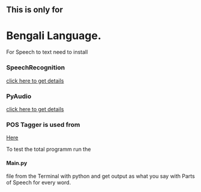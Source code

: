 ## This is only for 
# Bengali Language.

For Speech to text need to install
### SpeechRecognition
 [ click here to get details](https://pypi.org/project/SpeechRecognition/)

### PyAudio 
 [click here to get details](https://pypi.org/project/PyAudio/)

### POS Tagger is used from
 [Here](https://github.com/sagarABTwain/Bangla-Language-Tool-Kit)

To test the total programm run the 
#### Main.py
 file from the Terminal with python and get output as what you say with Parts of Speech for every word.
